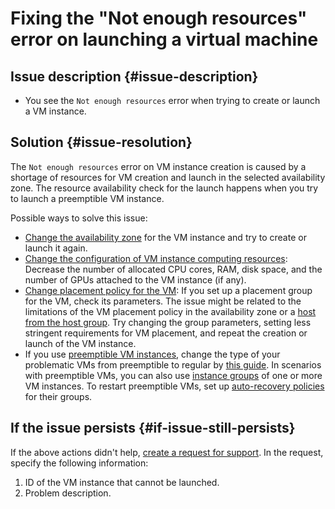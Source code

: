 # Fixing the "Not enough resources" error on launching a virtual machine


## Issue description {#issue-description}

* You see the `Not enough resources` error when trying to create or launch a VM instance.

## Solution {#issue-resolution}

The `Not enough resources` error on VM instance creation is caused by a shortage of resources for VM creation and launch in the selected availability zone.
The resource availability check for the launch happens when you try to launch a preemptible VM instance.

Possible ways to solve this issue:

* [Change the availability zone](../../../compute/operations/vm-control/vm-change-zone.md) for the VM instance and try to create or launch it again.
* [Change the configuration of VM instance computing resources](../../../compute/operations/vm-control/vm-update-resources.md): Decrease the number of allocated CPU cores, RAM, disk space, and the number of GPUs attached to the VM instance (if any).
* [Change placement policy for the VM](../../../compute/operations/placement-groups/create.md): If you set up a placement group for the VM, check its parameters. The issue might be related to the limitations of the VM placement policy in the availability zone or a [host from the host group](../../../compute/concepts/dedicated-host.md#bind-vm). Try changing the group parameters, setting less stringent requirements for VM placement, and repeat the creation or launch of the VM instance.
* If you use [preemptible VM instances](../../../compute/concepts/preemptible-vm.md), change the type of your problematic VMs from preemptible to regular by [this guide](../../../compute/operations/vm-create/create-preemptible-vm.md#preemptible-to-regular).
   In scenarios with preemptible VMs, you can also use [instance groups](../../../compute/concepts/instance-groups/index.md) of one or more VM instances. To restart preemptible VMs, set up [auto-recovery policies](../../../compute/concepts/instance-groups/autohealing.md) for their groups.

## If the issue persists {#if-issue-still-persists}

If the above actions didn't help, [create a request for support](https://console.cloud.yandex.ru/support?section=contact).
In the request, specify the following information:

1. ID of the VM instance that cannot be launched.
2. Problem description.
